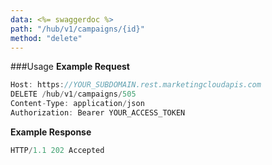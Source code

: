 ```yaml
---
data: <%= swaggerdoc %>
path: "/hub/v1/campaigns/{id}"
method: "delete"
---
```

###Usage
**Example Request**
```js
Host: https://YOUR_SUBDOMAIN.rest.marketingcloudapis.com
DELETE /hub/v1/campaigns/505
Content-Type: application/json
Authorization: Bearer YOUR_ACCESS_TOKEN
```
**Example Response**
```js
HTTP/1.1 202 Accepted
```